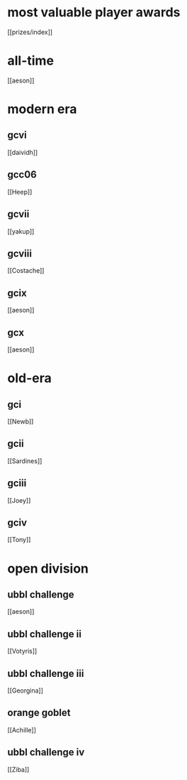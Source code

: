 # most valuable player awards

[[prizes/index]]

# all-time

[[aeson]]

# modern era

## gcvi

[[daividh]]

## gcc06

[[Heep]]

## gcvii

[[yakup]]

## gcviii

[[Costache]]

## gcix

[[aeson]]

## gcx

[[aeson]]

# old-era

## gci

[[Newb]]

## gcii

[[Sardines]]

## gciii

[[Joey]]

## gciv

[[Tony]]

# open division

## ubbl challenge

[[aeson]]

## ubbl challenge ii

[[Votyris]]

## ubbl challenge iii

[[Georgina]]

## orange goblet

[[Achille]]

## ubbl challenge iv

[[Ziba]]
